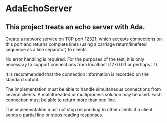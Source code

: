 # AdaEchoServer
This project treats an echo server with Ada.
---
Create a network service on TCP port 12321, which accepts connections on this port and returns complete lines (using a carriage return/linefeed sequence as a line separator) to clients. 

No error handling is required. For the purposes of the test, it is only necessary to support connections from localhost (127.0.0.1 or perhaps ::1). 

It is recommended that the connection information is recorded on the standard output.

The implementation must be able to handle simultaneous connections from several clients. A multithreaded or multiprocess solution may be used. Each connection must be able to return more than one line.

The implementation must not stop responding to other clients if a client sends a partial line or stops reading responses.
